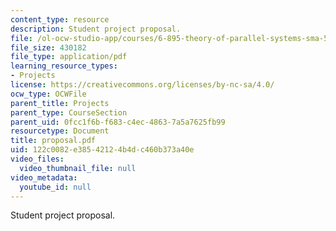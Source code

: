 ```yaml
---
content_type: resource
description: Student project proposal.
file: /ol-ocw-studio-app/courses/6-895-theory-of-parallel-systems-sma-5509-fall-2003/122c0082e38542124b4dc460b373a40e_proposal.pdf
file_size: 430182
file_type: application/pdf
learning_resource_types:
- Projects
license: https://creativecommons.org/licenses/by-nc-sa/4.0/
ocw_type: OCWFile
parent_title: Projects
parent_type: CourseSection
parent_uid: 0fcc1f6b-f683-c4ec-4863-7a5a7625fb99
resourcetype: Document
title: proposal.pdf
uid: 122c0082-e385-4212-4b4d-c460b373a40e
video_files:
  video_thumbnail_file: null
video_metadata:
  youtube_id: null
---
```

Student project proposal.